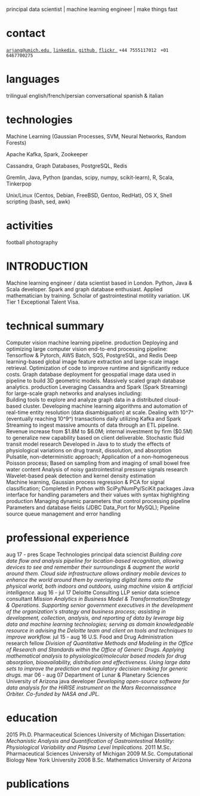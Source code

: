 principal data scientist \| machine learning engineer \| make things
fast

contact
=======

[`arjang@umich.edu `](mailto:arjang@umich.edu)
[`linkedin `](https://www.linkedin.com/in/arjang-talattof-a974845a/)
[`github `](https://github.com/arjology)
[`flickr `](http://www.flickr.com/photos/talattof) `+44 7555117012 `
`+01 6467700275 `

languages
=========

trilingual english/french/persian conversational spanish & italian

technologies
============

Machine Learning (Gaussian Processes, SVM, Neural Networks, Random
Forests)

Apache Kafka, Spark, Zookeeper

Cassandra, Graph Databases, PostgreSQL, Redis

Gremlin, Java, Python (pandas, scipy, numpy, scikit-learn), R, Scala,
Tinkerpop

Unix/Linux (Centos, Debian, FreeBSD, Gentoo, RedHat), OS X, Shell
scripting (bash, sed, awk)

activities
==========

football photography

INTRODUCTION
============

Machine learning engineer / data scientist based in London. Python, Java
& Scala developer. Spark and graph database enthusiast. Applied
mathematician by training. Scholar of gastrointestinal motility
variation. UK Tier 1 Exceptional Talent Visa.

technical summary
=================

Computer vision machine learning pipeline. production Deploying and
optimizing large computer vision end-to-end processing pipeline:\
Tensorflow & Pytorch, AWS Batch, SQS, PostgreSQL, and Redis Deep
learning-based global image feature extraction and large-scale image
retrieval. Optimization of code to improve runtime and significantly
reduce costs. Graph database deployment for geospatial image data used
in pipeline to build 3D geometric models. Massively scaled graph
database analytics. production Leveraging Cassandra and Spark (Spark
Streaming) for large-scale graph networks and analyses including:\
Building tools to explore and analyze graph data in a distributed
cloud-based cluster. Developing machine learning algorithms and
automation of real-time entity resolution (data disambiguation) at
scale. Dealing with 10^7^ (eventually reaching 10^9^) transactions daily
utilizing Kafka and Spark Streaming to ingest massive amounts of data
through an ETL pipeline. Revenue increase from \$1.8M to \$6.0M;
internal investment by firm (\$0.5M) to generalize new capability based
on client deliverable. Stochastic fluid transit model research Developed
in Java to to study the effects of physiological variations on drug
transit, dissolution, and absorption\
Pulsatile, non-deterministic approach; Application of a non-homogeneous
Poisson process; Based on sampling from and imaging of small bowel free
water content Analysis of noisy gastrointestinal pressure signals
research Wavelet-based peak detection and kernel density estimation\
Machine learning, Gaussian process regression & PCA for signal
classification; Completed in Python with SciPy/NumPy/SciKit packages
Java interface for handling parameters and their values with syntax
highlighting production Managing dynamic parameters that control
processing pipeline\
Parameters and database fields (JDBC Data\_Port for MySQL); Pipeline
source queue management and error handling

professional experience
=======================

aug 17 - pres Scape Technologies principal data sciencist *Building core
date flow and analysis pipeline for location-based recognition, allowing
devices to see and remember their surroundings & augment the world
around them. Cloud side infrastructure allows ordinary mobile devices to
enhance the world around them by overlaying digital items onto the
physical world, both indoors and outdoors, using machine vision &
artificial intelligence.* aug 16 - jul 17 Deloitte Consulting LLP senior
data science consultant *Mission Analytics in Business Model &
Transformation/Strategy & Operations. Supporting senior government
executives in the development of the organization's strategy and
business process; assisting in development, collection, analysis, and
reporting of data by leverage big data and machine learning
technologies; serving as domain knowledgeable resource in advising the
Deloitte team and client on tools and techniques to improve workflow.*
jul 15 - aug 16 U.S. Food and Drug Administration research fellow
*Division of Quantitative Methods and Modeling in the Office of Research
and Standards within the Office of Generic Drugs. Applying mathematical
analysis to physiological/molecular based models for drug absorption,
bioavailability, distribution and effectiveness. Using large data sets
to improve the prediction and regulatory decision making for generic
drugs.* mar 06 - aug 07 Department of Lunar & Planetary Sciences\
University of Arizona java developer *Developing open-source software
for data analysis for the HiRISE instrument on the Mars Reconnaissance
Orbiter. Co-funded by NASA and JPL.*

education
=========

2015 Ph.D. Pharmaceutical Sciences University of Michigan Dissertation:
*Mechanistic Analysis and Quantification of Gastrointestinal Motility:
Physiological Variability and Plasma Level Implications.* 2011 M.Sc.
Pharmaceutical Sciences University of Michigan 2009 M.Sc. Computational
Biology New York University 2006 B.Sc. Mathematics University of Arizona

publications
============
